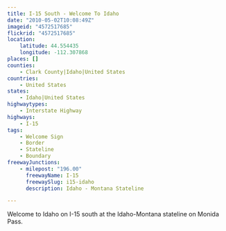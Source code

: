 ```yaml
---
title: I-15 South - Welcome To Idaho
date: "2010-05-02T10:08:49Z"
imageid: "4572517685"
flickrid: "4572517685"
location:
    latitude: 44.554435
    longitude: -112.307868
places: []
counties:
    - Clark County|Idaho|United States
countries:
    - United States
states:
    - Idaho|United States
highwaytypes:
    - Interstate Highway
highways:
    - I-15
tags:
    - Welcome Sign
    - Border
    - Stateline
    - Boundary
freewayJunctions:
    - milepost: "196.00"
      freewayName: I-15
      freewaySlug: i15-idaho
      description: Idaho - Montana Stateline

---
```

Welcome to Idaho on I-15 south at the Idaho-Montana stateline on Monida Pass.